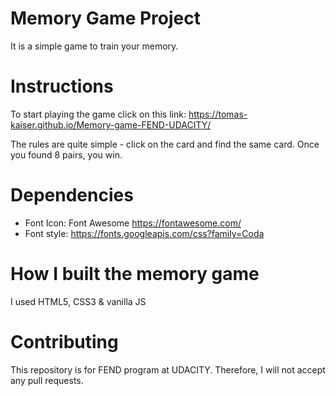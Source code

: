 # Memory Game Project

It is a simple game to train your memory.

# Instructions

To start playing the game click on this link: https://tomas-kaiser.github.io/Memory-game-FEND-UDACITY/

The rules are quite simple - click on the card and find the same card. Once you found 8 pairs, you win.

# Dependencies
* Font Icon: Font Awesome https://fontawesome.com/
* Font style: https://fonts.googleapis.com/css?family=Coda

# How I built the memory game

I used HTML5, CSS3 & vanilla JS

# Contributing

This repository is for FEND program at UDACITY. Therefore, I will not accept any pull requests.
